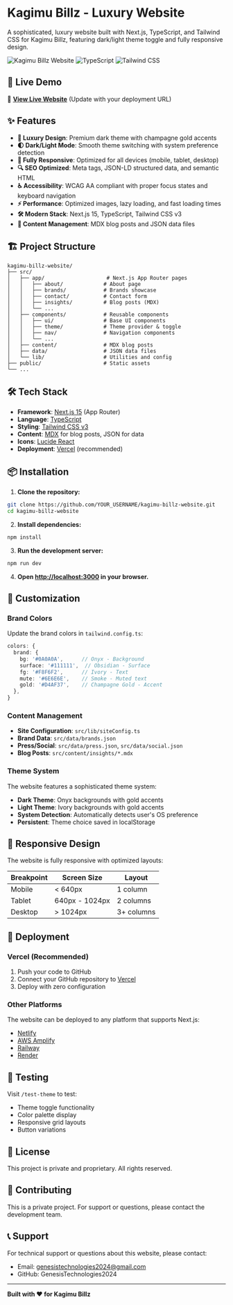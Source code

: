# Kagimu Billz - Luxury Website

A sophisticated, luxury website built with Next.js, TypeScript, and Tailwind CSS for Kagimu Billz, featuring dark/light theme toggle and fully responsive design.

![Kagimu Billz Website](https://img.shields.io/badge/Next.js-15-black?style=for-the-badge&logo=next.js)
![TypeScript](https://img.shields.io/badge/TypeScript-5-blue?style=for-the-badge&logo=typescript)
![Tailwind CSS](https://img.shields.io/badge/Tailwind_CSS-3-38B2AC?style=for-the-badge&logo=tailwind-css)

## 🌟 Live Demo

🚀 **[View Live Website](https://your-deployed-url.vercel.app)** (Update with your deployment URL)

## ✨ Features

- **🎨 Luxury Design**: Premium dark theme with champagne gold accents
- **🌓 Dark/Light Mode**: Smooth theme switching with system preference detection
- **📱 Fully Responsive**: Optimized for all devices (mobile, tablet, desktop)
- **🔍 SEO Optimized**: Meta tags, JSON-LD structured data, and semantic HTML
- **♿ Accessibility**: WCAG AA compliant with proper focus states and keyboard navigation
- **⚡ Performance**: Optimized images, lazy loading, and fast loading times
- **🛠️ Modern Stack**: Next.js 15, TypeScript, Tailwind CSS v3
- **📝 Content Management**: MDX blog posts and JSON data files

## 🏗️ Project Structure

```
kagimu-billz-website/
├── src/
│   ├── app/                    # Next.js App Router pages
│   │   ├── about/             # About page
│   │   ├── brands/            # Brands showcase
│   │   ├── contact/           # Contact form
│   │   ├── insights/          # Blog posts (MDX)
│   │   └── ...
│   ├── components/            # Reusable components
│   │   ├── ui/                # Base UI components
│   │   ├── theme/             # Theme provider & toggle
│   │   ├── nav/               # Navigation components
│   │   └── ...
│   ├── content/               # MDX blog posts
│   ├── data/                  # JSON data files
│   └── lib/                   # Utilities and config
├── public/                    # Static assets
└── ...
```

## 🛠️ Tech Stack

- **Framework**: [Next.js 15](https://nextjs.org/) (App Router)
- **Language**: [TypeScript](https://www.typescriptlang.org/)
- **Styling**: [Tailwind CSS v3](https://tailwindcss.com/)
- **Content**: [MDX](https://mdxjs.com/) for blog posts, JSON for data
- **Icons**: [Lucide React](https://lucide.dev/)
- **Deployment**: [Vercel](https://vercel.com/) (recommended)

## 📦 Installation

1. **Clone the repository:**
```bash
git clone https://github.com/YOUR_USERNAME/kagimu-billz-website.git
cd kagimu-billz-website
```

2. **Install dependencies:**
```bash
npm install
```

3. **Run the development server:**
```bash
npm run dev
```

4. **Open [http://localhost:3000](http://localhost:3000) in your browser.**

## 🎨 Customization

### Brand Colors
Update the brand colors in `tailwind.config.ts`:

```typescript
colors: {
  brand: {
    bg: '#0A0A0A',      // Onyx - Background
    surface: '#111111',  // Obsidian - Surface
    fg: '#F8F6F2',      // Ivory - Text
    mute: '#6E6E6E',    // Smoke - Muted text
    gold: '#D4AF37',    // Champagne Gold - Accent
  },
}
```

### Content Management
- **Site Configuration**: `src/lib/siteConfig.ts`
- **Brand Data**: `src/data/brands.json`
- **Press/Social**: `src/data/press.json`, `src/data/social.json`
- **Blog Posts**: `src/content/insights/*.mdx`

### Theme System
The website features a sophisticated theme system:
- **Dark Theme**: Onyx backgrounds with gold accents
- **Light Theme**: Ivory backgrounds with gold accents
- **System Detection**: Automatically detects user's OS preference
- **Persistent**: Theme choice saved in localStorage

## 📱 Responsive Design

The website is fully responsive with optimized layouts:

| Breakpoint | Screen Size | Layout |
|------------|-------------|---------|
| Mobile | < 640px | 1 column |
| Tablet | 640px - 1024px | 2 columns |
| Desktop | > 1024px | 3+ columns |

## 🚀 Deployment

### Vercel (Recommended)
1. Push your code to GitHub
2. Connect your GitHub repository to [Vercel](https://vercel.com)
3. Deploy with zero configuration

### Other Platforms
The website can be deployed to any platform that supports Next.js:
- [Netlify](https://netlify.com)
- [AWS Amplify](https://aws.amazon.com/amplify/)
- [Railway](https://railway.app)
- [Render](https://render.com)

## 🧪 Testing

Visit `/test-theme` to test:
- Theme toggle functionality
- Color palette display
- Responsive grid layouts
- Button variations

## 📄 License

This project is private and proprietary. All rights reserved.

## 🤝 Contributing

This is a private project. For support or questions, please contact the development team.

## 📞 Support

For technical support or questions about this website, please contact:
- Email: genesistechnologies2024@gmail.com
- GitHub: GenesisTechnologies2024

---

**Built with ❤️ for Kagimu Billz**